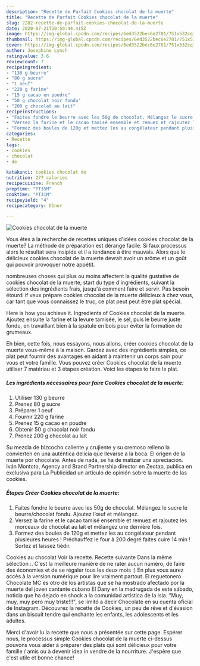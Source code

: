 ```yaml
---
description: "Recette de Parfait Cookies chocolat de la muerte"
title: "Recette de Parfait Cookies chocolat de la muerte"
slug: 2282-recette-de-parfait-cookies-chocolat-de-la-muerte
date: 2020-07-21T20:59:44.415Z
image: https://img-global.cpcdn.com/recipes/6ed3522bec6e2781/751x532cq70/cookies-chocolat-de-la-muerte-photo-principale-de-la-recette.jpg
thumbnail: https://img-global.cpcdn.com/recipes/6ed3522bec6e2781/751x532cq70/cookies-chocolat-de-la-muerte-photo-principale-de-la-recette.jpg
cover: https://img-global.cpcdn.com/recipes/6ed3522bec6e2781/751x532cq70/cookies-chocolat-de-la-muerte-photo-principale-de-la-recette.jpg
author: Josephine Lynch
ratingvalue: 3.6
reviewcount: 7
recipeingredient:
- "130 g beurre"
- "80 g sucre"
- "1 oeuf"
- "220 g farine"
- "15 g cacao en poudre"
- "50 g chocolat noir fondu"
- "200 g chocolat au lait"
recipeinstructions:
- "Faites fondre le beurre avec les 50g de chocolat. Mélangez le sucre le beurre/chocolat fondu. Ajoutez l’œuf et mélangez."
- "Versez la farine et le cacao tamisé ensemble et remuez et rajoutez les morceaux de chocolat au lait et mélangez une dernière fois."
- "Formez des boules de 120g et mettez les au congélateur pendant plusieures heures ! Préchauffez le four à 200 degré faites cuire 14 min ! Sortez et laissez tiédir."
categories:
- Recette
tags:
- cookies
- chocolat
- de

katakunci: cookies chocolat de 
nutrition: 277 calories
recipecuisine: French
preptime: "PT35M"
cooktime: "PT31M"
recipeyield: "4"
recipecategory: Dîner

---
```



![Cookies chocolat de la muerte](https://img-global.cpcdn.com/recipes/6ed3522bec6e2781/751x532cq70/cookies-chocolat-de-la-muerte-photo-principale-de-la-recette.jpg)

Vous êtes à la recherche de recettes uniques d'idées cookies chocolat de la muerte? La méthode de préparation est dérange facile. Si faux processus alors le résultat sera insipide et il a tendance à être mauvais. Alors que le délicieux cookies chocolat de la muerte devrait avoir un arôme et un goût qui pouvoir provoquer notre appétit.

nombreuses choses qui plus ou moins affectent la qualité gustative de cookies chocolat de la muerte, start du type d'ingrédients, suivant la sélection des ingrédients frais, jusqu'à comment faire et servir. Pas besoin étourdi if veux prépare cookies chocolat de la muerte délicieux à chez vous, car tant que vous connaissez le truc, ce plat peut peut être plat spécial.

Here is how you achieve it. Ingredients of Cookies chocolat de la muerte. Ajoutez ensuite la farine et la levure tamisée, le sel, puis le beurre juste fondu, en travaillant bien à la spatule en bois pour éviter la formation de grumeaux.


Eh bien, cette fois, nous essayons, nous allons, créer cookies chocolat de la muerte vous-même à la maison. Gardez avec des ingrédients simples, ce plat peut fournir des avantages en aidant à maintenir un corps sain pour vous et votre famille. Vous pouvez créer Cookies chocolat de la muerte utiliser 7 matériau et 3 étapes création. Voici les étapes to faire le plat.

<!--inarticleads1-->

##### Les ingrédients nécessaires pour faire Cookies chocolat de la muerte:

1. Utiliser 130 g beurre
1. Prenez 80 g sucre
1. Préparer 1 oeuf
1. Fournir 220 g farine
1. Prenez 15 g cacao en poudre
1. Obtenir 50 g chocolat noir fondu
1. Prenez 200 g chocolat au lait


Su mezcla de bizcocho caliente y crujiente y su cremoso relleno la convierten en una auténtica delicia que llevarse a la boca. El origen de la muerte por chocolate. Antes de nada, se ha de matizar una apreciación. Iván Montoto, Agency and Brand Partnership director en Zeotap, publica en exclusiva para La Publicidad un artículo de opinión sobre la muerte de las cookies. 

<!--inarticleads2-->

##### Étapes Créer Cookies chocolat de la muerte:

1. Faites fondre le beurre avec les 50g de chocolat. Mélangez le sucre le beurre/chocolat fondu. Ajoutez l’œuf et mélangez.
1. Versez la farine et le cacao tamisé ensemble et remuez et rajoutez les morceaux de chocolat au lait et mélangez une dernière fois.
1. Formez des boules de 120g et mettez les au congélateur pendant plusieures heures ! Préchauffez le four à 200 degré faites cuire 14 min ! Sortez et laissez tiédir.


Cookies au chocolat Voir la recette. Recette suivante Dans la même sélection :. C&#39;est la meilleure manière de ne rater aucun numéro, de faire des économies et de se régaler tous les deux mois :) En plus vous aurez accès à la version numérique pour lire vraiment partout. El reguetonero Chocolate MC es otro de los artistas que se ha mostrado afectado por la muerte del joven cantante cubano El Dany en la madrugada de este sábado, noticia que ha dejado en shock a la comunidad artística de la isla. &#34;Muy, muy, muy pero muy triste!!!&#34;, se limitó a decir Chocolate en su cuenta oficial de Instagram. Découvrez la recette de Cookies, un peu de rêve et d&#39;évasion dans un biscuit tendre qui enchante les enfants, les adolescents et les adultes. 


Merci d'avoir lu la recette que nous a présentée sur cette page. Espérer nous, le processus simple Cookies chocolat de la muerte ci-dessus pouvons vous aider à préparer des plats qui sont délicieux pour votre famille / amis ou à devenir idea in vendre de la nourriture. J'espère que c'est utile et bonne chance!
